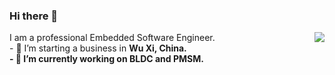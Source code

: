 ### Hi there 👋
<img align="right" src="https://github-readme-stats.vercel.app/api?username=luck4ever&show_icons=true&count_private=true" />
I am a professional Embedded Software Engineer.</br>
- 🔭 I’m starting a business in <b>Wu Xi, China.</br>
- 🌱 I’m currently working on BLDC and PMSM.
